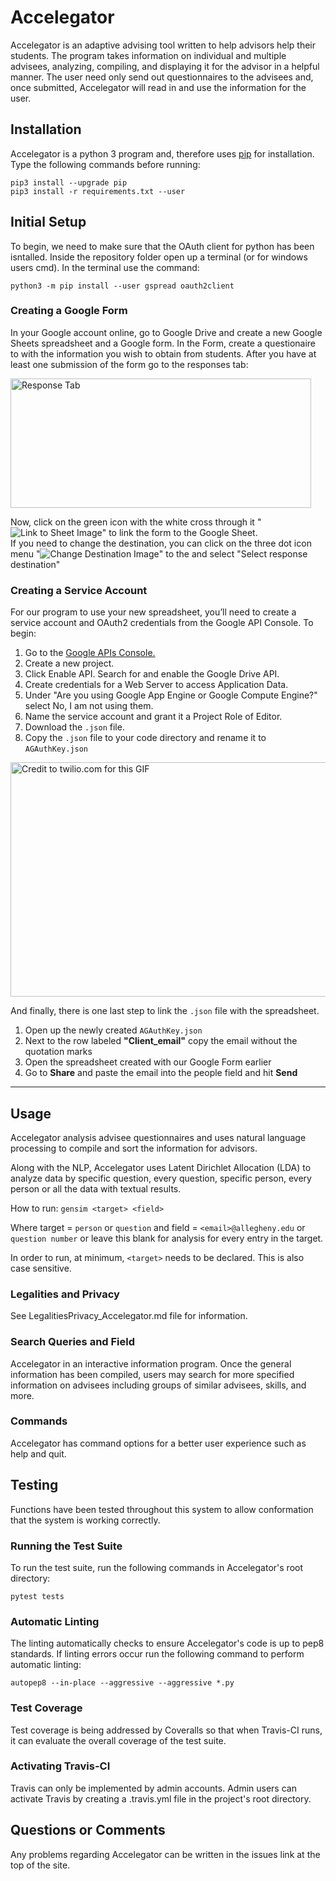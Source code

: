 # Accelegator

Accelegator is an adaptive advising tool written to help advisors help their
students. The program takes information on individual and multiple advisees,
analyzing, compiling, and displaying it for the advisor in a helpful manner.
The user need only send out questionnaires to the advisees and, once submitted,
Accelegator will read in and use the information for the user.

## Installation

Accelegator is a python 3 program and, therefore uses [pip][1] for installation.
Type the following commands before running:

[1]: https://pip.pypa.io/en/stable/installing

```shell
pip3 install --upgrade pip
pip3 install -r requirements.txt --user
```

## Initial Setup

To begin, we need to make sure that the OAuth client for python has been isntalled. Inside the repository folder open up a terminal (or for windows users cmd). In the terminal use the command:

`python3 -m pip install --user gspread oauth2client`

### Creating a Google Form
In your Google account online, go to Google Drive and create a new Google Sheets spreadsheet and a Google form. In the Form, create a questionaire to with the information you wish to obtain from students. After you have at least one submission of the form go to the responses tab:

<img src="https://i.imgur.com/ctAYBmq.png" alt="Response Tab" height="207" width="481">

Now, click on the green icon with the white cross through it "![Link to Sheet Image](https://i.imgur.com/mFFCicS.png "Click this to link")" to link the form to the Google Sheet.  
If you need to change the destination, you can click on the three dot icon menu "![Change Destination Image](https://i.imgur.com/T9AaNPQ.png "Click this to change destination")" to the and select "Select response destination"

### Creating a Service Account
For our program to use your new spreadsheet, you’ll need to create a service account and OAuth2 credentials from the Google API Console.  To begin:

1. Go to the [Google APIs Console.](https://console.developers.google.com/apis/dashboard)
2. Create a new project.
3. Click Enable API. Search for and enable the Google Drive API.
4. Create credentials for a Web Server to access Application Data.
5. Under "Are you using Google App Engine or Google Compute Engine?" select No, I am not using them.
5. Name the service account and grant it a Project Role of Editor.
6. Download the `.json` file.
7. Copy the `.json` file to your code directory and rename it to `AGAuthKey.json`

<img src="https://www.twilio.com/blog/wp-content/uploads/2017/02/google-developer-console.gif" alt="Credit to twilio.com for this GIF" height="375" width="600">

And finally, there is one last step to link the `.json` file with the spreadsheet.

1. Open up the newly created `AGAuthKey.json`
2. Next to the row labeled **"Client_email"** copy the email without the quotation marks
3. Open the spreadsheet created with our Google Form earlier
4. Go to **Share** and paste the email into the people field and hit **Send**


------

## Usage

Accelegator analysis advisee questionnaires and uses natural language
processing to compile and sort the information for
advisors.

Along with the NLP, Accelegator uses Latent Dirichlet Allocation (LDA) to
analyze data by specific question, every question, specific person, every
person or all the data with textual results.

How to run:
`` gensim <target> <field> ``

Where target = `person` or `question`
and field = `<email>@allegheny.edu` or `question number` or leave this blank for
analysis for every entry in the target.

In order to run, at minimum, ``<target>`` needs to be declared. This is also
case sensitive.

### Legalities and Privacy

See LegalitiesPrivacy_Accelegator.md file for information.

### Search Queries and Field

Accelegator in an interactive information program. Once the general
information has been compiled, users may search for more specified information
on advisees including groups of similar advisees, skills, and more.

### Commands

Accelegator has command options for a better user experience such as help and
quit.

## Testing

Functions have been tested throughout this system to allow conformation that
the system is working correctly.

### Running the Test Suite

To run the test suite, run the following commands in Accelegator's root
directory:

```shell
pytest tests
```

### Automatic Linting

The linting automatically checks to ensure Accelegator's code is up to pep8
standards. If linting errors occur run the following command to perform
automatic linting:

```shell
autopep8 --in-place --aggressive --aggressive *.py
```

### Test Coverage

Test coverage is being addressed by Coveralls so that when Travis-CI runs, it
can evaluate the overall coverage of the test suite.

### Activating Travis-CI

Travis can only be implemented by admin accounts. Admin users can activate
Travis by creating a .travis.yml file in the project's root directory.

## Questions or Comments

Any problems regarding Accelegator can be written in the issues link at the
top of the site.
